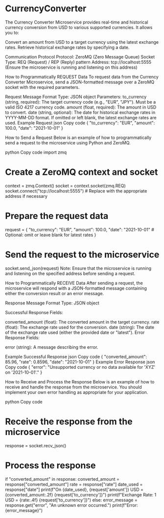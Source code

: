 # CurrencyConverter

The Currency Converter Microservice provides real-time and historical currency conversion from USD to various supported currencies. It allows you to:

Convert an amount from USD to a target currency using the latest exchange rates.
Retrieve historical exchange rates by specifying a date.

Communication Protocol
Protocol: ZeroMQ (Zero Message Queue)
Socket Type: REQ (Request) / REP (Reply) pattern
Address: tcp://localhost:5555 (Ensure the microservice is running and listening on this address)

How to Programmatically REQUEST Data
To request data from the Currency Converter Microservice, send a JSON-formatted message over a ZeroMQ socket with the required parameters.

Request Message Format
Type: JSON object
Parameters:
to_currency (string, required): The target currency code (e.g., "EUR", "JPY"). Must be a valid ISO 4217 currency code.
amount (float, required): The amount in USD to convert.
date (string, optional): The date for historical exchange rates in YYYY-MM-DD format. If omitted or left blank, the latest exchange rates are used.
Example Request
json
Copy code
{
  "to_currency": "EUR",
  "amount": 100.0,
  "date": "2021-10-01"
}

How to Send a Request
Below is an example of how to programmatically send a request to the microservice using Python and ZeroMQ. 

python
Copy code
import zmq

# Create a ZeroMQ context and socket
context = zmq.Context()
socket = context.socket(zmq.REQ)
socket.connect("tcp://localhost:5555")  # Replace with the appropriate address if necessary

# Prepare the request data
request = {
    "to_currency": "EUR",
    "amount": 100.0,
    "date": "2021-10-01"  # Optional: omit or leave blank for latest rates
}

# Send the request to the microservice
socket.send_json(request)
Note: Ensure that the microservice is running and listening on the specified address before sending a request.

How to Programmatically RECEIVE Data
After sending a request, the microservice will respond with a JSON-formatted message containing either the conversion result or an error message.

Response Message Format
Type: JSON object

Successful Response Fields:

converted_amount (float): The converted amount in the target currency.
rate (float): The exchange rate used for the conversion.
date (string): The date of the exchange rate used (either the provided date or "latest").
Error Response Fields:

error (string): A message describing the error.

Example Successful Response
json
Copy code
{
  "converted_amount": 85.96,
  "rate": 0.8596,
  "date": "2021-10-01"
}
Example Error Response
json
Copy code
{
  "error": "Unsupported currency or no data available for 'XYZ' on '2021-10-01'."
}

How to Receive and Process the Response
Below is an example of how to receive and handle the response from the microservice. You should implement your own error handling as appropriate for your application.

python
Copy code

# Receive the response from the microservice
response = socket.recv_json()

# Process the response
if "converted_amount" in response:
    converted_amount = response["converted_amount"]
    rate = response["rate"]
    date_used = response["date"]
    print(f"On {date_used}, {request['amount']} USD = {converted_amount:.2f} {request['to_currency']}")
    print(f"Exchange Rate: 1 USD = {rate:.4f} {request['to_currency']}")
else:
    error_message = response.get("error", "An unknown error occurred.")
    print(f"Error: {error_message}")

